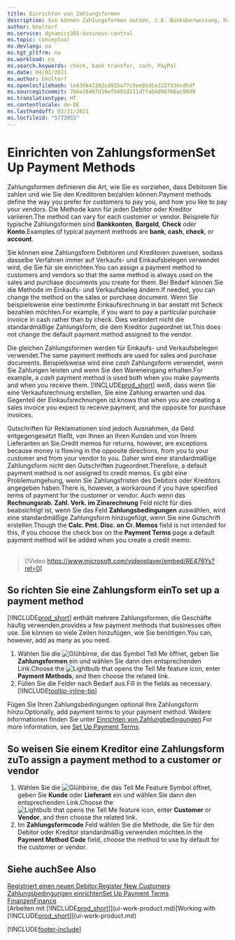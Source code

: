 ```yaml
---
title: Einrichten von Zahlungsformen
description: Sie können Zahlungsformen nutzen, z.B. Banküberweisung, Kasse oder Paypal, um festzulegen, wie eine Rechnung bezahlt wird.
author: bholtorf
ms.service: dynamics365-business-central
ms.topic: conceptual
ms.devlang: na
ms.tgt_pltfrm: na
ms.workload: na
ms.search.keywords: check, bank transfer, cash, PayPal
ms.date: 04/01/2021
ms.author: bholtorf
ms.openlocfilehash: 1e836b43392cd915a77c5ee85d5a322753dcd5df
ms.sourcegitcommit: 766e2840fd16efb901d211d7fa64d96766ac99d9
ms.translationtype: HT
ms.contentlocale: de-DE
ms.lasthandoff: 03/31/2021
ms.locfileid: "5773955"
---
```

# <a name="set-up-payment-methods"></a><span data-ttu-id="77d3e-103">Einrichten von Zahlungsformen</span><span class="sxs-lookup"><span data-stu-id="77d3e-103">Set Up Payment Methods</span></span>

<span data-ttu-id="77d3e-104">Zahlungsformen definieren die Art, wie Sie es vorziehen, dass Debitoren Sie zahlen und wie Sie den Kreditoren bezahlen können.</span><span class="sxs-lookup"><span data-stu-id="77d3e-104">Payment methods define the way you prefer for customers to pay you, and how you like to pay your vendors.</span></span> <span data-ttu-id="77d3e-105">Die Methode kann für jeden Debitor oder Kreditor variieren.</span><span class="sxs-lookup"><span data-stu-id="77d3e-105">The method can vary for each customer or vendor.</span></span> <span data-ttu-id="77d3e-106">Beispiele für typische Zahlungsformen sind **Bankkonten**, **Bargeld**, **Check** oder **Konto**.</span><span class="sxs-lookup"><span data-stu-id="77d3e-106">Examples of typical payment methods are **bank**, **cash**, **check**, or **account**.</span></span>

<span data-ttu-id="77d3e-107">Sie können eine Zahlungsform Debitoren und Kreditoren zuweisen, sodass dasselbe Verfahren immer auf Verkaufs- und Einkaufsbelegen verwendet wird, die Sie für sie einrichten.</span><span class="sxs-lookup"><span data-stu-id="77d3e-107">You can assign a payment method to customers and vendors so that the same method is always used on the sales and purchase documents you create for them.</span></span> <span data-ttu-id="77d3e-108">Bei Bedarf können Sie die Methode im Einkaufs- und Verkaufsbeleg ändern.</span><span class="sxs-lookup"><span data-stu-id="77d3e-108">If needed, you can change the method on the sales or purchase document.</span></span> <span data-ttu-id="77d3e-109">Wenn Sie beispielsweise eine bestimmte Einkaufsrechnung in bar anstatt mit Scheck bezahlen möchten.</span><span class="sxs-lookup"><span data-stu-id="77d3e-109">For example, if you want to pay a particular purchase invoice in cash rather than by check.</span></span> <span data-ttu-id="77d3e-110">Dies verändert nicht die standardmäßige Zahlungsform, die dem Kreditor zugeordnet ist.</span><span class="sxs-lookup"><span data-stu-id="77d3e-110">This does not change the default payment method assigned to the vendor.</span></span>

<span data-ttu-id="77d3e-111">Die gleichen Zahlungsformen werden für Einkaufs- und Verkaufsbelegen verwendet.</span><span class="sxs-lookup"><span data-stu-id="77d3e-111">The same payment methods are used for sales and purchase documents.</span></span> <span data-ttu-id="77d3e-112">Beispielsweise wird eine _cash_ Zahlungsform verwendet, wenn Sie Zahlungen leisten und wenn Sie den Wareneingang erhalten.</span><span class="sxs-lookup"><span data-stu-id="77d3e-112">For example, a _cash_ payment method is used both when you make payments and when you receive them.</span></span> [!INCLUDE[prod_short](includes/prod_short.md)] <span data-ttu-id="77d3e-113">weiß, dass wenn Sie eine Verkaufsrechnung erstellen, Sie eine Zahlung erwarten und das Gegenteil der Einkaufsrechnungen ist.</span><span class="sxs-lookup"><span data-stu-id="77d3e-113">knows that when you are creating a sales invoice you expect to receive payment, and the opposite for purchase invoices.</span></span>

<span data-ttu-id="77d3e-114">Gutschriften für Reklamationen sind jedoch Ausnahmen, da Geld entgegengesetzt fließt, von Ihnen an Ihren Kunden und von Ihrem Lieferanten an Sie.</span><span class="sxs-lookup"><span data-stu-id="77d3e-114">Credit memos for returns, however, are exceptions because money is flowing in the opposite directions, from you to your customer and from your vendor to you.</span></span> <span data-ttu-id="77d3e-115">Daher wird eine standardmäßige Zahlungsform nicht den Gutschriften zugeordnet.</span><span class="sxs-lookup"><span data-stu-id="77d3e-115">Therefore, a default payment method is not assigned to credit memos.</span></span> <span data-ttu-id="77d3e-116">Es gibt eine Problemumgehung, wenn Sie Zahlungsfristen des Debitors oder Kreditors angegeben haben.</span><span class="sxs-lookup"><span data-stu-id="77d3e-116">There is, however, a workaround if you have specified terms of payment for the customer or vendor.</span></span> <span data-ttu-id="77d3e-117">Auch wenn das **Rechnungsrab. Zahl. Verk. im Zinsrechnung** Feld nicht für dies beabsichtigt ist, wenn Sie das Feld **Zahlungsbedingungen** auswählen, wird eine standardmäßige Zahlungsform hinzugefügt, wenn Sie eine Gutschrift erstellen.</span><span class="sxs-lookup"><span data-stu-id="77d3e-117">Though the **Calc. Pmt. Disc. on Cr. Memos** field is not intended for this, if you choose the check box on the **Payment Terms** page a default payment method will be added when you create a credit memo.</span></span> <br><br>  

> [!Video https://www.microsoft.com/videoplayer/embed/RE476Ys?rel=0]

## <a name="to-set-up-a-payment-method"></a><span data-ttu-id="77d3e-118">So richten Sie eine Zahlungsform ein</span><span class="sxs-lookup"><span data-stu-id="77d3e-118">To set up a payment method</span></span>

[!INCLUDE[prod_short](includes/prod_short.md)] <span data-ttu-id="77d3e-119">enthält mehrere Zahlungsformen, die Geschäfte häufig verwenden.</span><span class="sxs-lookup"><span data-stu-id="77d3e-119">provides a few payment methods that businesses often use.</span></span> <span data-ttu-id="77d3e-120">Sie können so viele Zeilen hinzufügen, wie Sie benötigen.</span><span class="sxs-lookup"><span data-stu-id="77d3e-120">You can, however, add as many as you need.</span></span>

1. <span data-ttu-id="77d3e-121">Wählen Sie die ![Glühbirne, die das Symbol Tell Me öffnet](media/ui-search/search_small.png "Was möchten Sie tun"), geben Sie **Zahlungsformen** ein und wählen Sie dann den entsprechenden Link.</span><span class="sxs-lookup"><span data-stu-id="77d3e-121">Choose the ![Lightbulb that opens the Tell Me feature](media/ui-search/search_small.png "Tell me what you want to do") icon, enter **Payment Methods**, and then choose the related link.</span></span>
2. <span data-ttu-id="77d3e-122">Füllen Sie die Felder nach Bedarf aus.</span><span class="sxs-lookup"><span data-stu-id="77d3e-122">Fill in the fields as necessary.</span></span> [!INCLUDE[tooltip-inline-tip](includes/tooltip-inline-tip_md.md)]

<span data-ttu-id="77d3e-123">Fügen Sie Ihren Zahlungsbedingungen optional Ihre Zahlungsform hinzu.</span><span class="sxs-lookup"><span data-stu-id="77d3e-123">Optionally, add payment terms to your payment method.</span></span> <span data-ttu-id="77d3e-124">Weitere Informationen finden Sie unter [Einrichten von Zahlungbedingungen](finance-payment-terms.md).</span><span class="sxs-lookup"><span data-stu-id="77d3e-124">For more information, see [Set Up Payment Terms](finance-payment-terms.md).</span></span>  

## <a name="to-assign-a-payment-method-to-a-customer-or-vendor"></a><span data-ttu-id="77d3e-125">So weisen Sie einem Kreditor eine Zahlungsform zu</span><span class="sxs-lookup"><span data-stu-id="77d3e-125">To assign a payment method to a customer or vendor</span></span>

1. <span data-ttu-id="77d3e-126">Wählen Sie die ![Glühbirne, die das Tell Me Feature](media/ui-search/search_small.png "Was möchten Sie tun") Symbol öffnet, geben Sie **Kunde** oder **Lieferant** ein und wählen Sie dann den entsprechenden Link.</span><span class="sxs-lookup"><span data-stu-id="77d3e-126">Choose the ![Lightbulb that opens the Tell Me feature](media/ui-search/search_small.png "Tell me what you want to do") icon, enter **Customer** or **Vendor**, and then choose the related link.</span></span>
2. <span data-ttu-id="77d3e-127">Im **Zahlungsformcode** Feld wählen Sie die Methode, die Sie für den Debitor oder Kreditor standardmäßig verwenden möchten.</span><span class="sxs-lookup"><span data-stu-id="77d3e-127">In the **Payment Method Code** field, choose the method to use by default for the customer or vendor.</span></span>

## <a name="see-also"></a><span data-ttu-id="77d3e-128">Siehe auch</span><span class="sxs-lookup"><span data-stu-id="77d3e-128">See Also</span></span>

[<span data-ttu-id="77d3e-129">Registriert einen neuen Debitor.</span><span class="sxs-lookup"><span data-stu-id="77d3e-129">Register New Customers</span></span>](sales-how-register-new-customers.md)  
[<span data-ttu-id="77d3e-130">Zahlungsbedingungen einrichten</span><span class="sxs-lookup"><span data-stu-id="77d3e-130">Set Up Payment Terms</span></span>](finance-payment-terms.md)  
[<span data-ttu-id="77d3e-131">Finanzen</span><span class="sxs-lookup"><span data-stu-id="77d3e-131">Finance</span></span>](finance.md)  
<span data-ttu-id="77d3e-132">[Arbeiten mit [!INCLUDE[prod_short](includes/prod_short.md)]](ui-work-product.md)</span><span class="sxs-lookup"><span data-stu-id="77d3e-132">[Working with [!INCLUDE[prod_short](includes/prod_short.md)]](ui-work-product.md)</span></span>  


[!INCLUDE[footer-include](includes/footer-banner.md)]